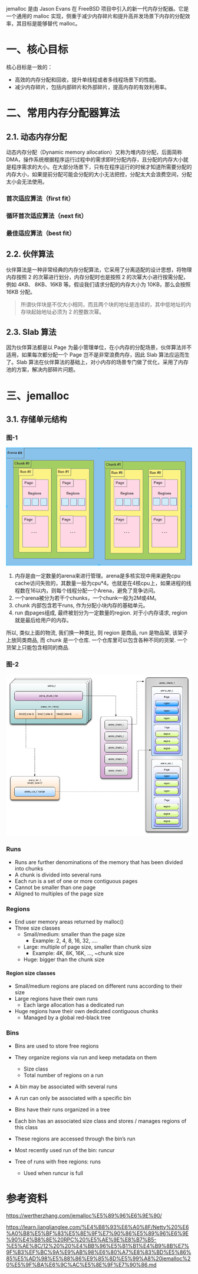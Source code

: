 jemalloc 是由 Jason Evans 在 FreeBSD 项目中引入的新一代内存分配器。它是一个通用的 malloc 实现，侧重于减少内存碎片和提升高并发场景下内存的分配效率，其目标是能够替代 malloc。

# 一、核心目标

核心目标是一致的：

- 高效的内存分配和回收，提升单线程或者多线程场景下的性能。
- 减少内存碎片，包括内部碎片和外部碎片，提高内存的有效利用率。

# 二、常用内存分配器算法

## 2.1. 动态内存分配

动态内存分配（Dynamic memory allocation）又称为堆内存分配，后面简称 DMA，操作系统根据程序运行过程中的需求即时分配内存，且分配的内存大小就是程序需求的大小。在大部分场景下，只有在程序运行的时候才知道所需要分配的内存大小，如果提前分配可能会分配的大小无法把控，分配太大会浪费空间，分配太小会无法使用。

### **⾸次适应算法（first fit）**

### **循环首次适应算法（next fit）**

### **最佳适应算法（best fit）**

## 2.2. 伙伴算法

伙伴算法是一种非常经典的内存分配算法，它采用了分离适配的设计思想，将物理内存按照 2 的次幂进行划分，内存分配时也是按照 2 的次幂大小进行按需分配，例如 4KB、 8KB、16KB 等。假设我们请求分配的内存大小为 10KB，那么会按照 16KB 分配。

>  所谓伙伴块是不仅大小相同，而且两个块的地址是连续的，其中低地址的内存块起始地址必须为 2 的整数次幂。

## 2.3. Slab 算法

因为伙伴算法都是以 Page 为最小管理单位，在小内存的分配场景，伙伴算法并不适用，如果每次都分配一个 Page 岂不是非常浪费内存，因此 Slab 算法应运而生了。Slab 算法在伙伴算法的基础上，对小内存的场景专门做了优化，采用了内存池的方案，解决内部碎片问题。

# 三、jemalloc

## 3.1. 存储单元结构

### 图-1

![](../../images/netty/jemalloc_存储单元结构.png)

1. 内存是由一定数量的arena来进行管理。arena是多核实现中用来避免cpu cache访问失败的，其数量一般为cpu*4。也就是在4核cpu上，如果进程的线程数在16以内，则每个线程分配一个Arena，避免了竞争访问。
2. 一个arena被分为若干个chunks，一个chunk一般为2M或4M。
3. chunk 内部包含若干runs, 作为分配小块内存的基础单元。
4. run 由pages组成, 最终被划分为一定数量的region. 对于小内存请求, region 就是最后给用户的内存。

所以, 类似上面的物流, 我们换一种类比, 则 region 是商品, run 是物品架, 该架子上放同类商品, 而 chunk 是一个仓库. 一个仓库里可以包含各种不同的货架. 一个货架上只能包含相同的商品.

### 图-2

![](../../images/netty/jemalloc.png)

### Runs

- Runs are further denominations of the memory that has been divided into chunks
- A chunk is divided into several runs
- Each run is a set of one or more contiguous pages
- Cannot be smaller than one page
- Aligned to multiples of the page size

### Regions

- End user memory areas returned by malloc()
- Three size classes
  - Small/medium: smaller than the page size
    - Example: 2, 4, 8, 16, 32, ....
  - Large: multiple of page size, smaller than chunk size
    - Example: 4K, 8K, 16K, ..., ~chunk size
  - Huge: bigger than the chunk size

#### Region size classes

- Small/medium regions are placed on different runs according to their size
- Large regions have their own runs
  - Each large allocation has a dedicated run
- Huge regions have their own dedicated contiguous chunks
  - Managed by a global red-black tree

### Bins

- Bins are used to store free regions
- They organize regions via run and keep metadata on them
  - Size class
  - Total number of regions on a run
- A bin may be associated with several runs
- A run can only be associated with a specific bin
- Bins have their runs organized in a tree

- Each bin has an associated size class and stores / manages regions of this class
- These regions are accessed through the bin’s run
- Most recently used run of the bin: runcur
- Tree of runs with free regions: runs
  - Used when runcur is full

# 参考资料

https://wertherzhang.com/jemalloc%E5%89%96%E6%9E%90/

https://learn.lianglianglee.com/%E4%B8%93%E6%A0%8F/Netty%20%E6%A0%B8%E5%BF%83%E5%8E%9F%E7%90%86%E5%89%96%E6%9E%90%E4%B8%8E%20RPC%20%E5%AE%9E%E8%B7%B5-%E5%AE%8C/12%20%20%E4%BB%96%E5%B1%B1%E4%B9%8B%E7%9F%B3%EF%BC%9A%E9%AB%98%E6%80%A7%E8%83%BD%E5%86%85%E5%AD%98%E5%88%86%E9%85%8D%E5%99%A8%20jemalloc%20%E5%9F%BA%E6%9C%AC%E5%8E%9F%E7%90%86.md

